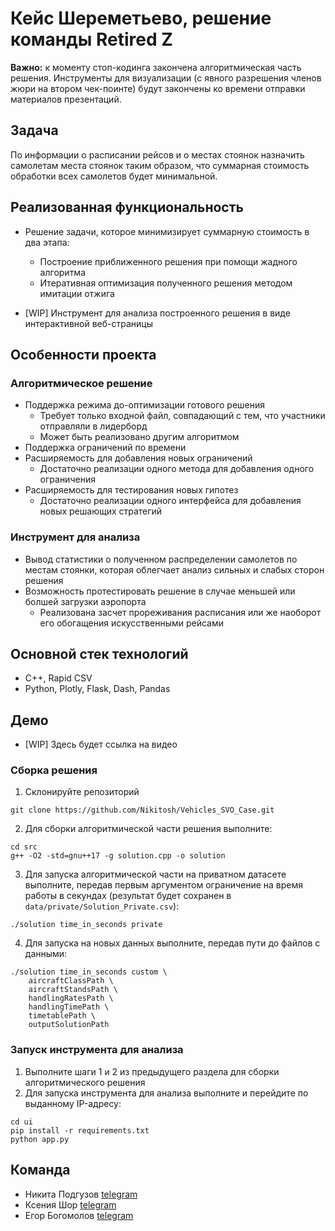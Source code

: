 # Кейс Шереметьево, решение команды Retired Z

**Важно:** к моменту стоп-кодинга закончена алгоритмическая часть решения. Инструменты для 
визуализации (с явного разрешения членов жюри на втором чек-поинте) будут закончены ко времени
отправки материалов презентаций.

## Задача

По информации о расписании рейсов и о местах стоянок назначить самолетам места
стоянок таким образом, что суммарная стоимость обработки всех самолетов будет минимальной. 

## Реализованная функциональность
* Решение задачи, которое минимизирует суммарную стоимость в два этапа: 
  * Построение приближенного решения при помощи жадного алгоритма
  * Итеративная оптимизация полученного решения методом имитации отжига

* [WIP] Инструмент для анализа построенного решения в виде интерактивной веб-страницы

 
## Особенности проекта

### Алгоритмическое решение
* Поддержка режима до-оптимизации готового решения
  * Требует только входной файл, совпадающий с тем, что участники отправляли в лидерборд 
  * Может быть реализовано другим алгоритмом
* Поддержка ограничений по времени
* Расширяемость для добавления новых ограничений
  * Достаточно реализации одного метода для добавления одного ограничения
* Расширяемость для тестирования новых гипотез
  * Достаточно реализации одного интерфейса для добавления новых решающих стратегий

### Инструмент для анализа
* Вывод статистики о полученном распределении самолетов по местам стоянки, которая облегчает анализ сильных и слабых 
сторон решения
* Возможность протестировать решение в случае меньшей или болшей загрузки аэропорта
  * Реализована засчет прореживания расписания или же наоборот его обогащения искусственными рейсами 

## Основной стек технологий

* C++, Rapid CSV
* Python, Plotly, Flask, Dash, Pandas

## Демо
* [WIP] Здесь будет ссылка на видео

### Сборка решения

1. Склонируйте репозиторий  
~~~
git clone https://github.com/Nikitosh/Vehicles_SVO_Case.git
~~~
2. Для сборки алгоритмической части решения выполните:
~~~
cd src
g++ -O2 -std=gnu++17 -g solution.cpp -o solution
~~~
3. Для запуска алгоритмической части на приватном датасете выполните, передав первым аргументом ограничение на время 
работы в секундах (результат будет сохранен в `data/private/Solution_Private.csv`):
~~~
./solution time_in_seconds private
~~~
4. Для запуска на новых данных выполните, передав пути до файлов с данными:
~~~
./solution time_in_seconds custom \
	aircraftClassPath \
	aircraftStandsPath \
	handlingRatesPath \
	handlingTimePath \
	timetablePath \
	outputSolutionPath
~~~

### Запуск инструмента для анализа


1. Выполните шаги 1 и 2 из предыдущего раздела для сборки алгоритмического решения 
2. Для запуска инструмента для анализа выполните и перейдите по выданному IP-адресу:
~~~
cd ui
pip install -r requirements.txt
python app.py
~~~

## Команда

* Никита Подгузов [telegram](t.me/Nikitosh)
* Ксения Шор [telegram](t.me/kseniiashor)
* Егор Богомолов [telegram](t.me/ebogomolov)

